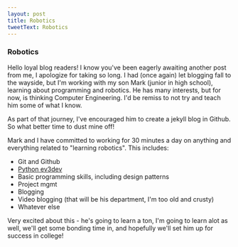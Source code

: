 ```yaml
---
layout: post
title: Robotics
tweetText: Robotics
---
```


<h3>Robotics</h3>
Hello loyal blog readers!  I know you've been eagerly awaiting another post from me, I apologize for taking so long.  I had (once again) let blogging fall to the wayside, but I'm working with my son Mark (junior in high school), learning about programming and robotics.  He has many interests, but for now, is thinking Computer Engineering.  I'd be remiss to not try and teach him some of what I know.

As part of that journey, I've encouraged him to create a jekyll blog in Github.  So what better time to dust mine off!

Mark and I have committed to working for 30 minutes a day on anything and everything related to "learning robotics".  This includes:

* Git and Github
* [Python ev3dev][python_ev3dev]
* Basic programming skills, including design patterns
* Project mgmt
* Blogging
* Video blogging (that will be his department, I'm too old and crusty)
* Whatever else

Very excited about this - he's going to learn a ton, I'm going to learn alot as well, we'll get some bonding time in, and hopefully we'll set him up for success in college!

[python_ev3dev]: https://ev3dev-lang.readthedocs.io/projects/python-ev3dev/en/stable/
